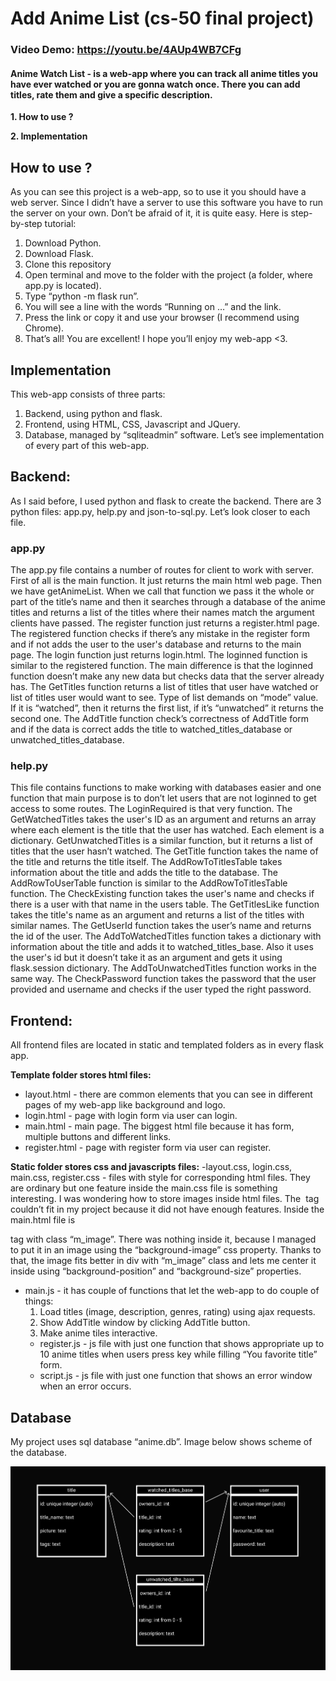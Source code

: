 # Add Anime List (cs-50 final project)

### Video Demo: https://youtu.be/4AUp4WB7CFg

#### Anime Watch List - is a web-app where you can track all anime titles you have ever watched or you are gonna watch once. There you can add titles, rate them and give a specific description.
**1. How to use ?**

**2. Implementation**
## How to use ?
As you can see this project is a web-app, so to use it you should have a web server. Since I didn’t have a server to use this software you have to run the server on your own. Don’t be afraid of it, it is quite easy. Here is step-by-step tutorial:
  1. Download Python.
  2. Download Flask.
  3. Clone this repository
  4. Open terminal and move to the folder with the project (a folder, where app.py is located).
  5. Type “python -m flask run”.
  6. You will see a line with the words “Running on …” and the link.
  7. Press the link or copy it and use your browser (I recommend using Chrome).
  8. That’s all! You are excellent! I hope you’ll enjoy my web-app <3.

## Implementation
This web-app consists of three parts:
1. Backend, using python and flask.
2. Frontend, using HTML, CSS, Javascript and JQuery.
3. Database, managed by “sqliteadmin” software.
Let’s see implementation of every part of this web-app.

## Backend:
As I said before, I used python and flask to create the backend. There are 3 python files: app.py, help.py and json-to-sql.py. Let’s look closer to each file.
### app.py
The app.py file contains a number of routes for client to work with server. First of all is the main function. It just returns the main html web page. Then  we have getAnimeList. When we call that function we pass it the whole or part of the title’s name and then it searches through a database of the anime titles and returns a list of the titles where their names match the argument clients have passed. The register function just returns a register.html page. The registered function checks if there’s any mistake in the register form and if not adds the user to the user's database and returns to the main page. The login function just returns login.html. The loginned function is similar to the registered function. The main difference is that the loginned function doesn’t make any new data but checks data that the server already has. The GetTitles function returns a list of titles that user have watched or list of titles user would want to see. Type of list demands on “mode” value. If it is “watched”, then it returns the first list, if it’s “unwatched” it returns the second one. The AddTitle function check’s correctness of AddTitle form and if the data is correct adds the title to watched_titles_database or unwatched_titles_database. 
### help.py
This file contains functions to make working with databases easier and one function that main purpose is to don’t let users that are not loginned to get access to some routes. The LoginRequired is that very function. The GetWatchedTitles takes the user's ID as an argument and returns an array where each element is the title that the user has watched. Each element is a dictionary. GetUnwatchedTitles is a similar function, but it returns a list of titles that the user hasn’t watched. The GetTitle function takes the name of the title and returns the title itself. The AddRowToTitlesTable takes information about the title and adds the title to the database. The AddRowToUserTable function is similar to the AddRowToTitlesTable function. The CheckExisting function takes the user's name and checks if there is a user with that name in the users table. The GetTitlesLike function takes the title's name as an argument and returns a list of the titles with similar names. The GetUserId function takes the user’s name and returns the id of the user.  The AddToWatchedTitles function takes a dictionary with information about the title and adds it to watched_titles_base. Also it uses the user's id but it doesn’t take it as an argument and gets it using flask.session dictionary. The AddToUnwatchedTitles function works in the same way. The CheckPassword function takes the password that the user provided and username and checks if the user typed the right password.

## Frontend:
All frontend files are located in static and templated folders as in every flask app. 

**Template folder stores html files:**
  - layout.html - there are common elements that you can see in different pages of my web-app like background and logo.
  - login.html - page with login form via user can login.
  - main.html - main page. The biggest html file because it has form, multiple buttons and different links.
  - register.html - page with register form via user can register.

**Static folder stores css and javascripts files:**
  -layout.css, login.css, main.css, register.css - files with style for corresponding html files. They are ordinary but one feature inside the main.css file is something interesting. I was wondering how to store images inside html files. The <img> tag couldn’t fit in my project because it did not have enough features. Inside the main.html file is <div> tag with class “m_image”. There was nothing inside it, because I managed to put it in an image using the “background-image” css property. Thanks to that, the image fits better in div with “m_image” class and lets me center it inside using “background-position” and “background-size” properties.
- main.js - it has couple of functions that let the web-app to do couple of things:
   1. Load titles (image, description, genres, rating) using ajax requests.
	 2. Show AddTitle window by clicking AddTitle button.
	 3. Make anime tiles interactive.
  - register.js - js file with just one function that shows appropriate up to 10 anime titles when users press key while filling “You favorite title” form.
  - script.js - js file with just one function that shows an error window when an error occurs.

## Database
My project uses sql database “anime.db”. Image below shows scheme of the database.

![Anime.db](Tables.png)




